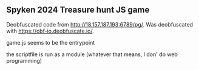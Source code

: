 ## Spyken 2024 Treasure hunt JS game
Deobfuscated code from http://18.157.187.193:6789/pg/. Was deobfuscated with https://obf-io.deobfuscate.io/.

game.js seems to be the entrypoint

the scriptfile is run as a module (whatever that means, I don' do web programming)
